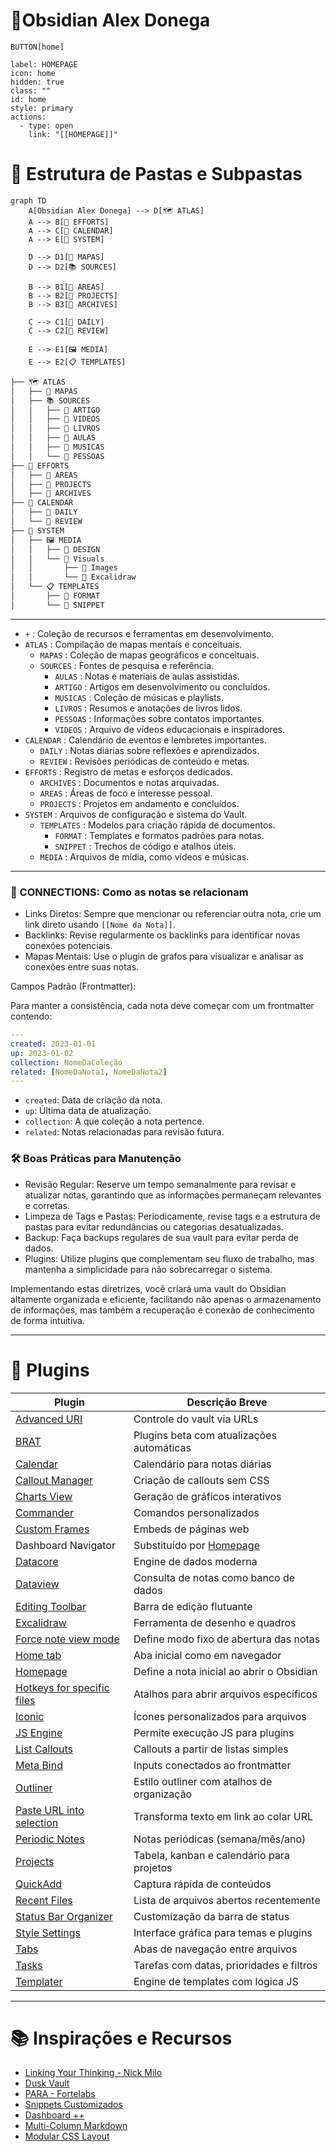 #  🧠Obsidian Alex Donega


`BUTTON[home]` 

```meta-bind-button
label: HOMEPAGE
icon: home
hidden: true
class: ""
id: home
style: primary
actions:
  - type: open
    link: "[[HOMEPAGE]]"
```
# 📁 Estrutura de Pastas e Subpastas

```mermaid
graph TD
    A[Obsidian Alex Donega] --> D[🗺️ ATLAS]
    A --> B[🚀 EFFORTS]
    A --> C[📅 CALENDAR]
    A --> E[📁 SYSTEM]
    
    D --> D1[🧭 MAPAS]
    D --> D2[📚 SOURCES]
    
    B --> B1[📁 AREAS]
    B --> B2[📂 PROJECTS]
    B --> B3[📁 ARCHIVES]
    
    C --> C1[📁 DAILY]
    C --> C2[📁 REVIEW]
    
    E --> E1[🖼️ MEDIA]
    E --> E2[📋 TEMPLATES]

```


```markdown
├── 🗺️ ATLAS
│   ├── 🧭 MAPAS
│   ├── 📚 SOURCES
│   │   ├── 📁 ARTIGO
│   │   ├── 📁 VIDEOS
│   │   ├── 📁 LIVROS
│   │   ├── 📁 AULAS
│   │   ├── 📁 MUSICAS
│   │   └── 📁 PESSOAS
├── 🚀 EFFORTS
│   ├── 📁 AREAS
│   ├── 📂 PROJECTS
│   ├── 📁 ARCHIVES
├── 📅 CALENDAR
│   ├── 📁 DAILY
│   └── 📁 REVIEW
├── 📁 SYSTEM
│   ├── 🖼️ MEDIA
│   │   ├── 📁 DESIGN
│   │   └── 📁 Visuals
│   │       ├── 📁 Images
│   │       └── 📁 Excalidraw
│   └── 📋 TEMPLATES
│       ├── 📁 FORMAT
│       └── 📁 SNIPPET


```
---


- `+` : Coleção de recursos e ferramentas em desenvolvimento.
- `ATLAS` : Compilação de mapas mentais e conceituais.
	- `MAPAS` : Coleção de mapas geográficos e conceituais.
	- `SOURCES` : Fontes de pesquisa e referência.
		- `AULAS` : Notas e materiais de aulas assistidas.
		- `ARTIGO` : Artigos em desenvolvimento ou concluídos.
		- `MUSICAS` : Coleção de músicas e playlists.
		- `LIVROS` : Resumos e anotações de livros lidos.
		- `PESSOAS` : Informações sobre contatos importantes.
		- `VIDEOS` : Arquivo de vídeos educacionais e inspiradores.
- `CALENDAR` : Calendário de eventos e lembretes importantes.
	- `DAILY` : Notas diárias sobre reflexões e aprendizados.
	- `REVIEW` : Revisões periódicas de conteúdo e metas.
- `EFFORTS` : Registro de metas e esforços dedicados.
	- `ARCHIVES` : Documentos e notas arquivadas.
	- `AREAS` : Áreas de foco e interesse pessoal.
	- `PROJECTS` : Projetos em andamento e concluídos.
- `SYSTEM` : Arquivos de configuração e sistema do Vault.
	- `TEMPLATES` : Modelos para criação rápida de documentos.
		- `FORMAT` : Templates e formatos padrões para notas.
		- `SNIPPET` : Trechos de código e atalhos úteis.
	- `MEDIA` : Arquivos de mídia, como vídeos e músicas.

---

### 🔗 CONNECTIONS: Como as notas se relacionam

- Links Diretos: Sempre que mencionar ou referenciar outra nota, crie um link direto usando `[[Nome da Nota]]`.
- Backlinks: Revise regularmente os backlinks para identificar novas conexões potenciais.
- Mapas Mentais: Use o plugin de grafos para visualizar e analisar as conexões entre suas notas.

Campos Padrão (Frontmatter):

Para manter a consistência, cada nota deve começar com um frontmatter contendo:

```yaml
---
created: 2023-01-01
up: 2023-01-02
collection: NomeDaColeção
related: [NomeDaNota1, NomeDaNota2]
---
```

- `created`: Data de criação da nota.
- `up`: Última data de atualização.
- `collection`: A que coleção a nota pertence.
- `related`: Notas relacionadas para revisão futura.

### 🛠 Boas Práticas para Manutenção

- Revisão Regular: Reserve um tempo semanalmente para revisar e atualizar notas, garantindo que as informações permaneçam relevantes e corretas.
- Limpeza de Tags e Pastas: Periodicamente, revise tags e a estrutura de pastas para evitar redundâncias ou categorias desatualizadas.
- Backup: Faça backups regulares de sua vault para evitar perda de dados.
- Plugins: Utilize plugins que complementam seu fluxo de trabalho, mas mantenha a simplicidade para não sobrecarregar o sistema.

Implementando estas diretrizes, você criará uma vault do Obsidian altamente organizada e eficiente, facilitando não apenas o armazenamento de informações, mas também a recuperação e conexão de conhecimento de forma intuitiva.

---

# 🔌 Plugins

| Plugin                                                                                         | Descrição Breve                                                           |
| ---------------------------------------------------------------------------------------------- | ------------------------------------------------------------------------- |
| [Advanced URI](https://github.com/Vinzent03/obsidian-advanced-uri)                             | Controle do vault via URLs                                                |
| [BRAT](https://github.com/TfTHacker/obsidian42-brat)                                           | Plugins beta com atualizações automáticas                                 |
| [Calendar](https://github.com/liamcain/obsidian-calendar-plugin)                               | Calendário para notas diárias                                             |
| [Callout Manager](https://github.com/eth-p/obsidian-callout-manager)                           | Criação de callouts sem CSS                                               |
| [Charts View](https://github.com/caronchen/obsidian-chartsview-plugin)                         | Geração de gráficos interativos                                           |
| [Commander](https://github.com/phibr0/obsidian-commander)                                      | Comandos personalizados                                                   |
| [Custom Frames](https://github.com/gino-ple-bags/obsidian-custom-frames)                       | Embeds de páginas web                                                     |
| Dashboard Navigator                                                                            | Substituído por [Homepage](https://github.com/mirnovov/obsidian-homepage) |
| [Datacore](https://github.com/blacksmithgu/obsidian-datacore)                                  | Engine de dados moderna                                                   |
| [Dataview](https://github.com/blacksmithgu/obsidian-dataview)                                  | Consulta de notas como banco de dados                                     |
| [Editing Toolbar](https://github.com/cumany/obsidian-editing-toolbar)                          | Barra de edição flutuante                                                 |
| [Excalidraw](https://github.com/zsviczian/obsidian-excalidraw-plugin)                          | Ferramenta de desenho e quadros                                           |
| [Force note view mode](https://github.com/bwca/obsidian-force-view-mode-of-note)               | Define modo fixo de abertura das notas                                    |
| [Home tab](https://github.com/oliverschwendener/obsidian-home-tab)                             | Aba inicial como em navegador                                             |
| [Homepage](https://github.com/mirnovov/obsidian-homepage)                                      | Define a nota inicial ao abrir o Obsidian                                 |
| [Hotkeys for specific files](https://github.com/Vinzent03/obsidian-hotkeys-for-specific-files) | Atalhos para abrir arquivos específicos                                   |
| [Iconic](https://github.com/aidenlx/obsidian-iconic)                                           | Ícones personalizados para arquivos                                       |
| [JS Engine](https://github.com/Fevol/obsidian-js-engine)                                       | Permite execução JS para plugins                                          |
| [List Callouts](https://github.com/mgmeyers/obsidian-list-callouts)                            | Callouts a partir de listas simples                                       |
| [Meta Bind](https://github.com/mnaouass/obsidian-meta-bind-plugin)                             | Inputs conectados ao frontmatter                                          |
| [Outliner](https://github.com/vslinko/obsidian-outliner)                                       | Estilo outliner com atalhos de organização                                |
| [Paste URL into selection](https://github.com/denolehov/obsidian-url-into-selection)           | Transforma texto em link ao colar URL                                     |
| [Periodic Notes](https://github.com/liamcain/obsidian-periodic-notes)                          | Notas periódicas (semana/mês/ano)                                         |
| [Projects](https://github.com/marcusolsson/obsidian-projects)                                  | Tabela, kanban e calendário para projetos                                 |
| [QuickAdd](https://github.com/chhoumann/quickadd)                                              | Captura rápida de conteúdos                                               |
| [Recent Files](https://github.com/tgrosinger/recent-files-obsidian)                            | Lista de arquivos abertos recentemente                                    |
| [Status Bar Organizer](https://github.com/L7Cy/obsidian-customizable-statusbar)                | Customização da barra de status                                           |
| [Style Settings](https://github.com/mgmeyers/obsidian-style-settings)                          | Interface gráfica para temas e plugins                                    |
| [Tabs](https://github.com/git-yustasse/obsidian-tabs)                                          | Abas de navegação entre arquivos                                          |
| [Tasks](https://github.com/obsidian-tasks-group/obsidian-tasks)                                | Tarefas com datas, prioridades e filtros                                  |
| [Templater](https://github.com/SilentVoid13/Templater)                                         | Engine de templates com lógica JS                                         |

---

# 📚 Inspirações e Recursos

- [Linking Your Thinking - Nick Milo](https://www.linkingyourthinking.com/)
- [Dusk Vault](https://github.com/DuskWasHere/dusk-obsidian-vault)
- [PARA - Fortelabs](https://fortelabs.com/blog/para/)
- [Snippets Customizados](https://github.com/NonakaVal/Obsidian-CSS-Snippets)
- [Dashboard ++](https://github.com/TfTHacker/DashboardPlusPlus)
- [Multi-Column Markdown](https://github.com/ckRobinson/multi-column-markdown)
- [Modular CSS Layout](https://github.com/efemkay/obsidian-modular-css-layout)
